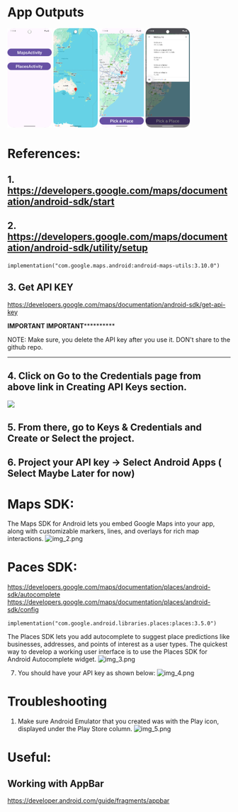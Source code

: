 # App Outputs
<div>
    <img src="screenshots/mainactivity.png" width="100" alt="Image 1">
    <img src="screenshots/mapsactivity.png" width="100" alt="Image 2">
    <img src="screenshots/placesactivity1.png" width="100" alt="Image 3">
    <img src="screenshots/placesactivity2.png" width="100" alt="Image 4">
</div>



# References:
## 1. https://developers.google.com/maps/documentation/android-sdk/start
## 2. https://developers.google.com/maps/documentation/android-sdk/utility/setup

   ```implementation("com.google.maps.android:android-maps-utils:3.10.0")```

## 3. Get API KEY
   https://developers.google.com/maps/documentation/android-sdk/get-api-key

****************************IMPORTANT IMPORTANT**************************************

NOTE: Make sure, you delete the API key after you use it. DON't share to the github repo.

********************************************************************************************

## 4. Click on Go to the Credentials page from above link in Creating API Keys section.

<img src="screenshots/img.png" width="300"/>

## 5. From there, go to Keys & Credentials and Create or Select the project.


## 6. Project your API key -> Select Android Apps ( Select Maybe Later for now)

# Maps SDK:

The Maps SDK for Android lets you embed Google Maps into your app, along with customizable markers, lines, and overlays for rich map interactions.
![img_2.png](screenshots/img_2.png)

# Paces SDK: 

https://developers.google.com/maps/documentation/places/android-sdk/autocomplete
https://developers.google.com/maps/documentation/places/android-sdk/config

    implementation("com.google.android.libraries.places:places:3.5.0")


The Places SDK lets you add autocomplete to suggest place predictions like businesses, addresses, and points of interest as a user types.
The quickest way to develop a working user interface is to use the Places SDK for Android Autocomplete widget.
![img_3.png](screenshots/img_3.png)

7. You should have your API key as shown below:
![img_4.png](screenshots/img_4.png)

# Troubleshooting
1. Make sure Android Emulator that you created was with the Play icon, displayed under the Play Store column. 
![img_5.png](screenshots/img_5.png)

# Useful:
## Working with AppBar
https://developer.android.com/guide/fragments/appbar